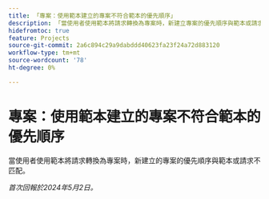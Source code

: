 ```yaml
---
title: 「專案：使用範本建立的專案不符合範本的優先順序」
description: 「當使用者使用範本將請求轉換為專案時，新建立專案的優先順序與範本或請求不匹配。」
hidefromtoc: true
feature: Projects
source-git-commit: 2a6c894c29a9dabddd40623fa23f24a72d883120
workflow-type: tm+mt
source-wordcount: '78'
ht-degree: 0%

---
```



# 專案：使用範本建立的專案不符合範本的優先順序

當使用者使用範本將請求轉換為專案時，新建立的專案的優先順序與範本或請求不匹配。

_首次回報於2024年5月2日。_
